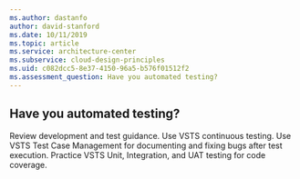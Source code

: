 ```yaml
---
ms.author: dastanfo
author: david-stanford
ms.date: 10/11/2019
ms.topic: article
ms.service: architecture-center
ms.subservice: cloud-design-principles
ms.uid: c082dcc5-8e37-4150-96a5-b576f01512f2
ms.assessment_question: Have you automated testing?
---
```

## Have you automated testing?


Review development and test guidance. Use VSTS continuous testing. Use VSTS Test Case Management for documenting and fixing bugs after test execution. Practice VSTS Unit, Integration, and UAT testing for code coverage.